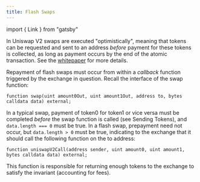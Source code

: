 ```yaml
---
title: Flash Swaps
---
```


import { Link } from "gatsby"

In Uniswap V2 swaps are executed "optimistically", meaning that tokens can be requested and sent to an address _before_ payment for these tokens is collected, as long as payment occurs by the end of the atomic transaction. See the <a href='/whitepaper.pdf' target='_blank' rel='noopener noreferrer'>whitepaper</a> for more details.

Repayment of flash swaps must occur from within a _callback_ function triggered by the exchange in question. Recall the interface of the <Link to='/docs/v2/smart-contracts/exchange#swap'>swap</Link> function:

```solidity
function swap(uint amount0Out, uint amount1Out, address to, bytes calldata data) external;
```

In a typical swap, payment of token0 for token1 or vice versa must be completed _before_ the swap function is called (see <Link to='/docs/v2/smart-contracts/architecture/#sending-tokens'>Sending Tokens</Link>), and `data.length === 0` must be true. In a flash swap, prepayment need not occur, but `data.length > 0` must be true, indicating to the exchange that it should call the following function on the to address:

```solidity
function uniswapV2Call(address sender, uint amount0, uint amount1, bytes calldata data) external;
```

This function is responsible for returning enough tokens to the exchange to satisfy the invariant (accounting for fees).
